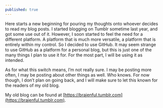 ```yaml
---
published: true
---
```

Here starts a new beginning for pouring my thoughts onto whoever decides to read my blog posts. I started blogging on Tumblr sometime last year, and got some use out of it. However, I soon started to feel the need for a different platform. A platform that is much more versatile, a platform that is entirely within my control. So I decided to use GitHub. It may seem strange to use GitHub as a platform for a personal blog, but this is just one of the many things I plan to use it for. For the most part, I will be using it as intended.

As for what this switch means, I’m not really sure. I may be posting more often, I may be posting about other things as well. Who knows. For now though, I don’t plan on going back, and I will make sure to let this known for the readers of my old blog.

My old blog can be found at [https://brajenful.tumblr.com](https://brajenful.tumblr.com).
